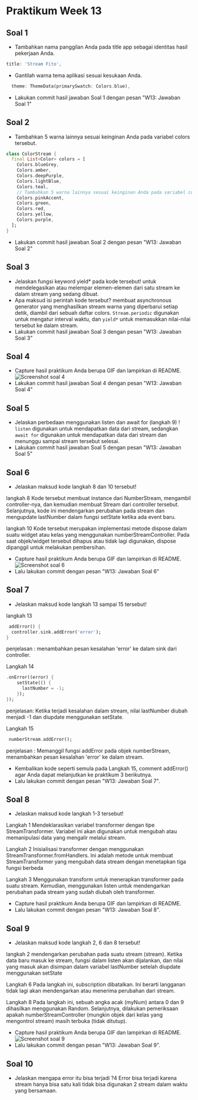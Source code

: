 # Praktikum Week 13

## Soal 1

* Tambahkan nama panggilan Anda pada title app sebagai identitas hasil pekerjaan Anda.
```dart
title: 'Stream Fito',
```
* Gantilah warna tema aplikasi sesuai kesukaan Anda.
```dart
  theme: ThemeData(primarySwatch: Colors.blue),
```
* Lakukan commit hasil jawaban Soal 1 dengan pesan "W13: Jawaban Soal 1"

## Soal 2

* Tambahkan 5 warna lainnya sesuai keinginan Anda pada variabel colors tersebut.
```dart
class ColorStream {
  final List<Color> colors = [
    Colors.blueGrey,
    Colors.amber,
    Colors.deepPurple,
    Colors.lightBlue,
    Colors.teal,
    // Tambahkan 5 warna lainnya sesuai keinginan Anda pada variabel colors tersebut.
    Colors.pinkAccent,
    Colors.green,
    Colors.red,
    Colors.yellow,
    Colors.purple,
  ];
}
```
* Lakukan commit hasil jawaban Soal 2 dengan pesan "W13: Jawaban Soal 2"

## Soal 3

* Jelaskan fungsi keyword yield* pada kode tersebut!
untuk mendelegasikan atau melempar elemen-elemen dari satu stream ke dalam stream yang sedang dibuat. 
* Apa maksud isi perintah kode tersebut?
membuat asynchronous generator yang menghasilkan stream warna yang diperbarui setiap detik, diambil dari sebuah daftar colors. `Stream.periodic` digunakan untuk mengatur interval waktu, dan `yield*` untuk memasukkan nilai-nilai tersebut ke dalam stream.
* Lakukan commit hasil jawaban Soal 3 dengan pesan "W13: Jawaban Soal 3"

## Soal 4

* Capture hasil praktikum Anda berupa GIF dan lampirkan di README.
![Screenshot soal 4](docs/prak1_no4.gif)
* Lakukan commit hasil jawaban Soal 4 dengan pesan "W13: Jawaban Soal 4"

## Soal 5

* Jelaskan perbedaan menggunakan listen dan await for (langkah 9) !
`listen` digunakan untuk mendapatkan data dari stream, sedangkan `await for` digunakan untuk mendapatkan data dari stream dan menunggu sampai stream tersebut selesai.
* Lakukan commit hasil jawaban Soal 5 dengan pesan "W13: Jawaban Soal 5"

## Soal 6

* Jelaskan maksud kode langkah 8 dan 10 tersebut!

langkah 8
Kode tersebut membuat instance dari NumberStream, mengambil controller-nya, dan kemudian membuat Stream dari controller tersebut. Selanjutnya, kode ini mendengarkan perubahan pada stream dan mengupdate lastNumber dalam fungsi setState ketika ada event baru.

langkah 10
Kode tersebut merupakan implementasi metode dispose dalam suatu widget atau kelas yang menggunakan numberStreamController. Pada saat objek/widget tersebut dihapus atau tidak lagi digunakan, dispose dipanggil untuk melakukan pembersihan. 
* Capture hasil praktikum Anda berupa GIF dan lampirkan di README.
![Screenshot soal 6](docs/prak2_no6.gif)
* Lalu lakukan commit dengan pesan "W13: Jawaban Soal 6"

## Soal 7

* Jelaskan maksud kode langkah 13 sampai 15 tersebut!

langkah 13
```dart
 addError() {
  controller.sink.addError('error');
}
```
penjelasan : menambahkan pesan kesalahan 'error' ke dalam sink dari controller.

Langkah 14
```dart
.onError((error) {
    setState(() {
      lastNumber = -1;
    });
});
```

penjelasan: Ketika terjadi kesalahan dalam stream, nilai lastNumber diubah menjadi -1 dan diupdate menggunakan setState.

Langkah 15
```dart
 numberStream.addError();
```

penjelasan : Memanggil fungsi addError pada objek numberStream, menambahkan pesan kesalahan 'error' ke dalam stream.

* Kembalikan kode seperti semula pada Langkah 15, comment addError() agar Anda dapat melanjutkan ke praktikum 3 berikutnya.
* Lalu lakukan commit dengan pesan "W13: Jawaban Soal 7".

## Soal 8

* Jelaskan maksud kode langkah 1-3 tersebut!

Langkah 1
Mendeklarasikan variabel transformer dengan tipe StreamTransformer. Variabel ini akan digunakan untuk mengubah atau memanipulasi data yang mengalir melalui stream.

Langkah 2
Inisialisasi transformer dengan menggunakan StreamTransformer.fromHandlers. Ini adalah metode untuk membuat StreamTransformer yang mengubah data stream dengan menetapkan tiga fungsi berbeda

Langkah 3
Menggunakan transform untuk menerapkan transformer pada suatu stream. Kemudian, menggunakan listen untuk mendengarkan perubahan pada stream yang sudah diubah oleh transformer.

* Capture hasil praktikum Anda berupa GIF dan lampirkan di README.
* Lalu lakukan commit dengan pesan "W13: Jawaban Soal 8".

## Soal 9

* Jelaskan maksud kode langkah 2, 6 dan 8 tersebut!

langkah 2
mendengarkan perubahan pada suatu stream (stream). Ketika data baru masuk ke stream, fungsi dalam listen akan dijalankan, dan nilai yang masuk akan disimpan dalam variabel lastNumber setelah diupdate menggunakan setState

Langkah 6
Pada langkah ini, subscription dibatalkan. Ini berarti langganan tidak lagi akan mendengarkan atau menerima perubahan dari stream. 

Langkah 8
Pada langkah ini, sebuah angka acak (myNum) antara 0 dan 9 dihasilkan menggunakan Random. Selanjutnya, dilakukan pemeriksaan apakah numberStreamController (mungkin objek dari kelas yang mengontrol stream) masih terbuka (tidak ditutup).

* Capture hasil praktikum Anda berupa GIF dan lampirkan di README.
![Screenshot soal 9](docs/prak4_no9.gif)
* Lalu lakukan commit dengan pesan "W13: Jawaban Soal 9".

## Soal 10

* Jelaskan mengapa error itu bisa terjadi ?4
Error bisa terjadi karena stream hanya bisa satu kali tidak bisa digunakan 2 stream dalam waktu yang bersamaan.


